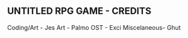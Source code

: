 UNTITLED RPG GAME - CREDITS
---------------------------
Coding/Art - Jes
Art - Palmo
OST - Exci
Miscelaneous- Ghut

